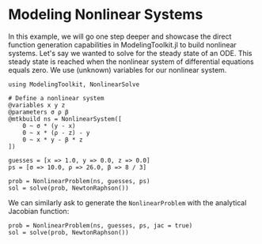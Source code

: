 # Modeling Nonlinear Systems

In this example, we will go one step deeper and showcase the direct function
generation capabilities in ModelingToolkit.jl to build nonlinear systems.
Let's say we wanted to solve for the steady state of an ODE. This steady state
is reached when the nonlinear system of differential equations equals zero.
We use (unknown) variables for our nonlinear system.

```@example nonlinear
using ModelingToolkit, NonlinearSolve

# Define a nonlinear system
@variables x y z
@parameters σ ρ β
@mtkbuild ns = NonlinearSystem([
    0 ~ σ * (y - x)
    0 ~ x * (ρ - z) - y
    0 ~ x * y - β * z
])

guesses = [x => 1.0, y => 0.0, z => 0.0]
ps = [σ => 10.0, ρ => 26.0, β => 8 / 3]

prob = NonlinearProblem(ns, guesses, ps)
sol = solve(prob, NewtonRaphson())
```

We can similarly ask to generate the `NonlinearProblem` with the analytical
Jacobian function:

```@example nonlinear
prob = NonlinearProblem(ns, guesses, ps, jac = true)
sol = solve(prob, NewtonRaphson())
```
